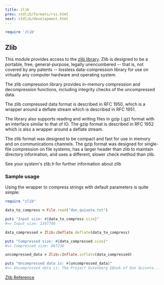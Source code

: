 ```yaml
---
title: zlib
prev: stdlib/formats/rss.html
next: stdlib/development.html
---
```



```ruby
require 'zlib'
```

## Zlib[](#zlib)

This module provides access to the <a href='http://zlib.net'
class='remote' target='_blank'>zlib library</a>. Zlib is designed to be
a portable, free, general-purpose, legally unencumbered -- that is, not
covered by any patents -- lossless data-compression library for use on
virtually any computer hardware and operating system.

The zlib compression library provides in-memory compression and
decompression functions, including integrity checks of the uncompressed
data.

The zlib compressed data format is described in RFC 1950, which is a
wrapper around a deflate stream which is described in RFC 1951.

The library also supports reading and writing files in gzip (.gz) format
with an interface similar to that of IO. The gzip format is described in
RFC 1952 which is also a wrapper around a deflate stream.

The zlib format was designed to be compact and fast for use in memory
and on communications channels. The gzip format was designed for
single-file compression on file systems, has a larger header than zlib
to maintain directory information, and uses a different, slower check
method than zlib.

See your system's zlib.h for further information about zlib

### Sample usage[](#sample-usage)

Using the wrapper to compress strings with default parameters is quite
simple:


```ruby
require "zlib"

data_to_compress = File.read("don_quixote.txt")

puts "Input size: #{data_to_compress.size}"
#=> Input size: 2347740

data_compressed = Zlib::Deflate.deflate(data_to_compress)

puts "Compressed size: #{data_compressed.size}"
#=> Compressed size: 887238

uncompressed_data = Zlib::Inflate.inflate(data_compressed)

puts "Uncompressed data is: #{uncompressed_data}"
#=> Uncompressed data is: The Project Gutenberg EBook of Don Quixote...
```

<a href='https://ruby-doc.org/stdlib-2.7.0/libdoc/zlib/rdoc/Zlib.html'
class='ruby-doc remote' target='_blank'>Zlib Reference</a>

